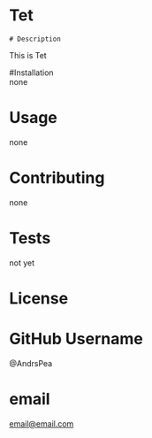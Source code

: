 # Tet
    # Description 
  This is Tet 

  #Installation  
  none

  # Usage  
  none
  
  # Contributing  
  none
  
  # Tests  
  not yet
  
  # License
  
  
  # GitHub Username  
  @AndrsPea
  
  # email
  email@email.com
